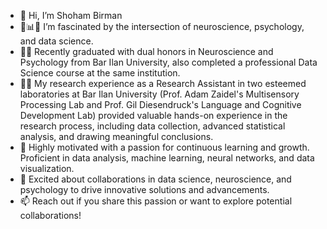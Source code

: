 
- 👋 Hi, I’m Shoham Birman
- 🧠📊💟 I’m fascinated by the intersection of neuroscience, psychology, and data science.
- 👩‍🎓 Recently graduated with dual honors in Neuroscience and Psychology from Bar Ilan University, also completed a professional Data Science course at the same institution.
- 🔬💡 My research experience as a Research Assistant in two esteemed laboratories at Bar Ilan University (Prof. Adam Zaidel's Multisensory Processing Lab and Prof. Gil Diesendruck's Language and Cognitive Development Lab) provided valuable hands-on experience in the research process, including data collection, advanced statistical analysis, and drawing meaningful conclusions.
- 🚀 Highly motivated with a passion for continuous learning and growth. Proficient in data analysis, machine learning, neural networks, and data visualization.
- 🎯 Excited about collaborations in data science, neuroscience, and psychology to drive innovative solutions and advancements.
- 📫 Reach out if you share this passion or want to explore potential collaborations!

